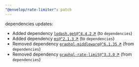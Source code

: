 ```yaml
---
"@envelop/rate-limiter": patch
---
```

dependencies updates:
  - Added dependency [`lodash.get@^4.4.2` ↗︎](https://www.npmjs.com/package/lodash.get/v/4.4.2) (to `dependencies`)
  - Added dependency [`ms@^2.1.3` ↗︎](https://www.npmjs.com/package/ms/v/2.1.3) (to `dependencies`)
  - Removed dependency [`graphql-middleware@^6.1.35` ↗︎](https://www.npmjs.com/package/graphql-middleware/v/6.1.35) (from `dependencies`)
  - Removed dependency [`graphql-rate-limit@^3.3.0` ↗︎](https://www.npmjs.com/package/graphql-rate-limit/v/3.3.0) (from `dependencies`)
